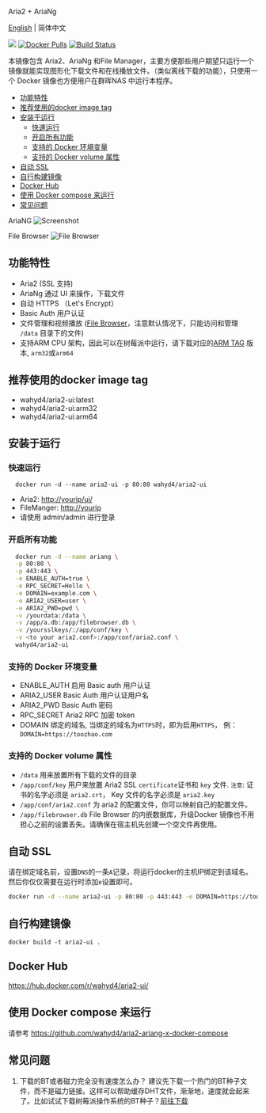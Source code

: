 Aria2 + AriaNg

[English](https://github.com/wahyd4/aria2-ariang-docker/blob/master/README.md) | 简体中文

[![](https://images.microbadger.com/badges/image/wahyd4/aria2-ui.svg)](https://microbadger.com/images/wahyd4/aria2-ui "Get your own image badge on microbadger.com")
[![Docker Pulls](https://img.shields.io/docker/pulls/wahyd4/aria2-ui.svg)](https://hub.docker.com/r/wahyd4/aria2-ui/)
[![Build Status](https://travis-ci.org/wahyd4/aria2-ariang-docker.svg?branch=master)](https://travis-ci.org/wahyd4/aria2-ariang-docker)

本镜像包含 Aria2、AriaNg 和File Manager，主要方便那些用户期望只运行一个镜像就能实现图形化下载文件和在线播放文件。（类似离线下载的功能），只使用一个 Docker 镜像也方便用户在群晖NAS 中运行本程序。

- [功能特性](#功能特性)
- [推荐使用的docker image tag](#推荐使用的docker-image-tag)
- [安装于运行](#安装于运行)
  - [快速运行](#快速运行)
  - [开启所有功能](#开启所有功能)
  - [支持的 Docker 环境变量](#支持的-Docker-环境变量)
  - [支持的 Docker volume 属性](#支持的-Docker-volume-属性)
- [自动 SSL](#自动-SSL)
- [自行构建镜像](#自行构建镜像)
- [Docker Hub](#Docker-Hub)
- [使用 Docker compose 来运行](#使用-Docker-compose-来运行)
- [常见问题](#常见问题)

AriaNG
![Screenshot](https://github.com/wahyd4/aria2-ariang-x-docker-compose/raw/master/images/ariang.png)

File Browser
![File Browser](https://github.com/wahyd4/aria2-ariang-docker/raw/master/filemanager.png)

## 功能特性

  * Aria2 (SSL 支持)
  * AriaNg 通过 UI 来操作，下载文件
  * 自动 HTTPS （Let's Encrypt）
  * Basic Auth 用户认证
  * 文件管理和视频播放 ([File Browser](https://filebrowser.xyz/)，注意默认情况下，只能访问和管理 `/data` 目录下的文件)
  * 支持ARM CPU 架构，因此可以在树莓派中运行，请下载对应的[ARM TAG](https://cloud.docker.com/repository/docker/wahyd4/aria2-ui/tags) 版本, `arm32`或`arm64`

## 推荐使用的docker image tag

* wahyd4/aria2-ui:latest
* wahyd4/aria2-ui:arm32
* wahyd4/aria2-ui:arm64

## 安装于运行

### 快速运行

```shell
  docker run -d --name aria2-ui -p 80:80 wahyd4/aria2-ui
```

* Aria2: <http://yourip/ui/>
* FileManger: <http://yourip>
* 请使用 admin/admin 进行登录
### 开启所有功能
```bash
  docker run -d --name ariang \
  -p 80:80 \
  -p 443:443 \
  -e ENABLE_AUTH=true \
  -e RPC_SECRET=Hello \
  -e DOMAIN=example.com \
  -e ARIA2_USER=user \
  -e ARIA2_PWD=pwd \
  -v /yourdata:/data \
  -v /app/a.db:/app/filebrowser.db \
  -v /yoursslkeys/:/app/conf/key \
  -v <to your aria2.conf>:/app/conf/aria2.conf \
  wahyd4/aria2-ui
```

### 支持的 Docker 环境变量

  * ENABLE_AUTH 启用 Basic auth 用户认证
  * ARIA2_USER Basic Auth 用户认证用户名
  * ARIA2_PWD Basic Auth 密码
  * RPC_SECRET Aria2 RPC 加密 token
  * DOMAIN 绑定的域名, 当绑定的域名为`HTTPS`时，即为启用`HTTPS`， 例： `DOMAIN=https://toozhao.com`


### 支持的 Docker volume 属性
  * `/data` 用来放置所有下载的文件的目录
  * `/app/conf/key` 用户来放置 Aria2 SSL `certificate`证书和 `key` 文件. `注意`: 证书的名字必须是 `aria2.crt`， Key 文件的名字必须是 `aria2.key`
  * `/app/conf/aria2.conf` 为 aria2 的配置文件，你可以映射自己的配置文件。
  * `/app/filebrowser.db` File Browser 的内嵌数据库，升级Docker 镜像也不用担心之前的设置丢失。请确保在宿主机先创建一个空文件再使用。

## 自动 SSL

请在绑定域名前，设置`DNS`的一条`A`记录，将运行docker的主机IP绑定到该域名。然后你仅仅需要在运行时添加`e`设置即可。

```bash
docker run -d --name aria2-ui -p 80:80 -p 443:443 -e DOMAIN=https://toozhao.com wahyd4/aria2-ui
```

## 自行构建镜像

```
docker build -t aria2-ui .
```

## Docker Hub

  <https://hub.docker.com/r/wahyd4/aria2-ui/>

## 使用 Docker compose 来运行

  请参考 <https://github.com/wahyd4/aria2-ariang-x-docker-compose>

## 常见问题

  1. 下载的BT或者磁力完全没有速度怎么办？ 建议先下载一个热门的BT种子文件，而不是磁力链接。这样可以帮助缓存DHT文件，渐渐地，速度就会起来了。比如试试下载树莓派操作系统的BT种子？[前往下载](https://www.raspberrypi.org/downloads/raspbian/)
